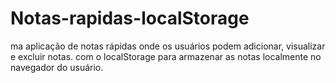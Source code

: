 # Notas-rapidas-localStorage
ma aplicação de notas rápidas onde os usuários podem adicionar, visualizar e excluir notas. com o localStorage para armazenar as notas localmente no navegador do usuário.
